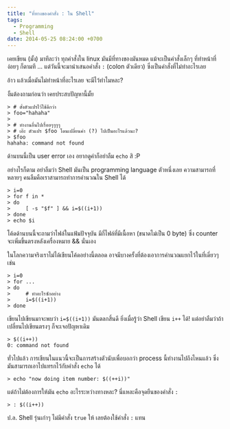 ```yaml
---
title: "ที่ทางของคำสั่ง : ใน Shell"
tags:
  - Programming
  - Shell
date: 2014-05-25 08:24:00 +0700
---
```


เคยเขียน (มั้ง) มาทีละว่า ทุกคำสั่งใน linux มันมีที่ทางของมันหมด แม้จะเป็นคำสั่งเล็กๆ ที่ทำหน้าที่ง่อยๆ ก็ตามที ...
แต่วันนี้จะมานำเสนอคำสั่ง `:` (colon ตัวเดียว) ซึ่งเป็นคำสั่งที่ไม่ทำอะไรเลย

อ้าว แล้วเมื่อมันไม่ทำหน้าที่อะไรเลย จะมีไว้ทำไมหละ?

งั้นต้องถามก่อนว่า เคยประสบปัญหานี้มั้ย

``` shell
> # ตั้งตัวแปรไว้ใช้ดีกว่า
> foo="hahaha"
>
> # ทำงานอื่นไปเรื่อยๆๆๆๆ
> # เอ๊ะ ตัวแปร $foo โดนเปลี่ยนค่า (?) ไปเป็นอะไรแล้วนะ?
> $foo
hahaha: command not found
```

ด้านบนนี้เป็น user error เอง อยากดูค่าก็อย่าลืม `echo` สิ :P

อย่างไรก็ตาม อย่าลืมว่า Shell มันเป็น programming language ตัวหนึ่งเลย ความสามารถที่หลายๆ คนลืมคือเราสามารถทำการคำนวณใน Shell ได้

``` shell
> i=0
> for f in *
> do
>     [ -s "$f" ] && i=$((i+1))
> done
> echo $i
```

โค้ดด้านบนนี้จะถามว่าไฟล์ในแฟ้มปัจจุบัน มีกี่ไฟล์ที่มีเนื้อหา (ขนาดไม่เป็น 0 byte) ซึ่ง counter จะเพิ่มขึ้นตรงหลังเครื่องหมาย && นั่นเอง

ในโลกความจริงเราไม่ได้เขียนโค้ดอย่างนี้ตลอด
อาจมีบางครั้งที่ต้องเอาการคำนวณแยกไว้ในที่เดี่ยวๆ เช่น

``` shell
> i=0
> for ...
> do
>     # ทำอะไรซักอย่าง
>     i=$((i+1))
> done
```

เขียนไปเขียนมาจะพบว่า `i=$((i+1))` มันตลกสิ้นดี ยิ่งเมื่อรู้ว่า Shell เขียน `i++` ได้! แต่อย่าลืมว่าถ้าเปลี่ยนไปเขียนตรงๆ ก็จะเจอปัญหาเดิม

``` shell
> $((i++))
0: command not found
```

ทั่วไปแล้ว การเขียนในแนวนี้จะเป็นการสร้างตัวนับเพื่อบอกว่า process นี้ทำงานไปถึงไหนแล้ว ซึ่งมันสามารถเอาไปแทรกไว้กับคำสั่ง `echo` ได้

``` shell
> echo "now doing item number: $((++i))"
```

แต่ถ้าไม่ต้องการให้มัน `echo` อะไรระหว่างทางหละ? นี่แหละคือจุดยืนของคำสั่ง `:`

``` shell
> : $((i++))
```

ป.ล. Shell รุ่นเก่าๆ ไม่มีคำสั่ง `true` ให้ เลยต้องใช้คำสั่ง `:` แทน
